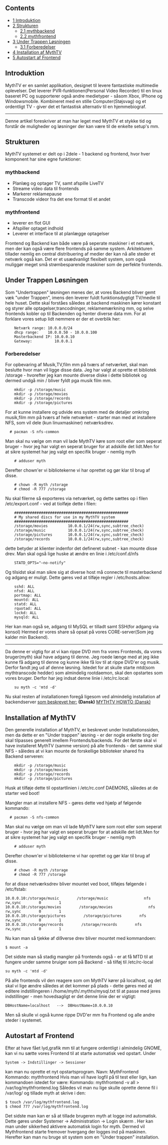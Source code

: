 ## Contents

*   [1 Introduktion](#Introduktion)
*   [2 Strukturen](#Strukturen)
    *   [2.1 mythbackend](#mythbackend)
    *   [2.2 mythfrontend](#mythfrontend)
*   [3 Under Trappen Løsningen](#Under_Trappen_L.C3.B8sningen)
    *   [3.1 Forberedelser](#Forberedelser)
*   [4 Installation af MythTV](#Installation_af_MythTV)
*   [5 Autostart af Frontend](#Autostart_af_Frontend)

## Introduktion

MythTV er en samlet applikation, designet til levere fantastiske multimedie oplevelser. Det leverer PVR-funktionen(Personal Video Recorder) til en linux baseret PC og supporterer også andre medietyper - såsom Xbox, IPhone og Windowsmobile. Kombineret med en stille Computer(Støjsvag) og et ordentligt TV - giver det et fantastisk alternativ til en hjemmebiograf.

* * *

Denne artikel foreskriver at man har leget med MythTV et stykke tid og forstår de muligheder og løsninger der kan være til de enkelte setup's mm.

## Strukturen

MythTV systemet er delt op i 2dele - 1 backend og frontend, hvor hver komponent har sine egne funktioner:

### mythbackend

*   Planlæg og optager TV, samt afspille LiveTV
*   Streame video data til frontends
*   Markerer reklamepause
*   Transcode videor fra det ene format til et andet

### mythfrontend

*   leverer en flot GUI
*   Afspiller optaget indhold
*   Leverer et interface til at planlægge optagelser

Frontend og Backend kan både være på seperate maskiner i et netværk, men der kan også være flere frontends på samme system. Arkitekturen tillader nemlig en central distribuering af medier der kan nå alle steder et netværk også kan. Det er et usædvanligt flexibelt system, som også muliggør meget små strømbesparende maskiner som de perfekte frontends.

## Under Trappen Løsningen

Som "Undertrappen" løsningen menes der, at vores Backend bliver gemt væk "under Trappen", imens den leverer fuldt funktionsdygtigt TV/medie til hele huset. Dette skal forståes således at backend maskinen kører konstant og styrer alle optagelser,trancodninger, reklamemærkning mm, og selve frontends kobler op til Backenden og henter diverse data mm. For at forklare vores setup lidt nemmere er der et overblik her:

```
    Netværk range: 10.0.0.0/24 
    dhcp range:    10.0.0.50 - 10.0.0.100
    Masterbackend IP: 10.0.0.10
    Gateway:          10.0.0.1

```

### Forberedelser

For opbevaring af Musik,TV,film mm på tværs af netværket, skal man beslutte hvor man vil ligge disse data. Jeg har valgt at oprette et bibliotek /storage - hvorefter jeg kan mounte diverse diske i dette bibliotek og dermed undgå min / bliver fyldt pga musik film mm.

```
    mkdir -p /storage/music
    mkdir -p /storage/movies
    mkdir -p /storage/records
    mkdir -p /storage/pictures

```

For at kunne installere og udvide ens system med de detaljer omkring musik,film mm på tværs af hele netværket - starter man med at installere NFS, som vil dele (kun linuxmaskiner) netværksdrev.

```
  # pacman -S nfs-common

```

Man skal nu vælge om man vil lade MythTV køre som root eller som seperat bruger - hvor jeg har valgt en seperat bruger for at adskille det lidt.Men for at sikre systemet har jeg valgt en specifik bruger - nemlig myth

```
    # adduser myth

```

Derefter chown'er vi bibliotekerne vi har oprettet og gør klar til brug af disse.

```
    # chown -R myth /storage
    # chmod -R 777 /storage

```

Nu skal filerne så exporteres via netværket, og dette sættes op i filen /etc/export.conf - ved at tiolføje dette i filen:

```
    ###################################################
    # My shared discs for use in my MythTV system
    ###################################################
    /storage/movies         10.0.0.1/24(rw,sync,subtree_check)
    /storage/music          10.0.0.1/24(rw,sync,subtree_check)
    /storage/pictures       10.0.0.1/24(rw,sync,subtree_check)
    /storage/records        10.0.0.1/24(rw,sync,subtree_check)

```

dette betyder at klienter indenfor det defineret subnet - kan mounte disse drev. Man skal også lige huske at ændre en linie i /etc/conf.d/nfs

```
    STATD_OPTS="—no-notify"

```

Og tilsidst skal man sikre sig at diverse host må connecte til masterbackend og adgang er muligt. Dette gøres ved at tilføje regler i /etc/hosts.allow:

```
    sshd: ALL
    nfsd: ALL
    portmap: ALL
    mountd: ALL
    statd: ALL
    rquotad: ALL
    lockd: ALL
    mysqld: ALL

```

Her kan man også se, adgang til MySQL er tilladt samt SSH(for adgang via konsol) Hermed er vores share så opsat på vores CORE-server(Som jeg kalder min Backend).

* * *

Da denne er vigtig for at vi kan rippe DVD mm fra vores Frontends, da vores bruger(myth) skal have adgang til denne. Jeg roede længe med at jeg ikke kunne få adgang til denne og kunne ikke få lov til at rippe DVD'er og musik. Derfor fandt jeg ud af denne løsning. Istedet for at skulle starte mtd(som mythtranscode hedder) som almindelig rootdaemon, skal den opstartes som vores bruger. Derfor har jeg indsat denne linie i /etc/rc.local:

```
    su myth -c 'mtd -d'

```

Nu skal resten af installationen foregå ligesom ved almindelig installation af backendserver [som beskrevet her:](/index.php/MYTHTV_HOWTO_(Dansk) "MYTHTV HOWTO (Dansk)") **(Dansk)** [MYTHTV HOWTO (Dansk)](/index.php/MYTHTV_HOWTO_(Dansk) "MYTHTV HOWTO (Dansk)")

## Installation af MythTV

Den generelle installation af MythTV, er beskrevet under Installationssiden, men da dette er en "Under trappen" løsning - er der nogle enkelte ting der skal tilpasses generelt imellem Frontends/backends. For det første skal vi have installeret MythTV (samme version) på alle frontends - det samme skal NFS - således at vi kan mounte de forskellige biblioteker shared fra Backend serveren:

```
    mkdir -p /storage/music
    mkdir -p /storage/movies
    mkdir -p /storage/records
    mkdir -p /storage/pictures

```

Husk at tilføje dette til opstartlinien i /etc/rc.conf DAEMONS, således at de starter ved boot!

Mangler man at installere NFS - gøres dette ved hjælp af følgende kommando:

```
  # pacman -S nfs-common

```

Man skal nu vælge om man vil lade MythTV køre som root eller som seperat bruger - hvor jeg har valgt en seperat bruger for at adskille det lidt.Men for at sikre systemet har jeg valgt en specifik bruger - nemlig myth

```
    # adduser myth

```

Derefter chown'er vi bibliotekerne vi har oprettet og gør klar til brug af disse.

```
    # chown -R myth /storage
    # chmod -R 777 /storage

```

for at disse netværksdrev bliver mountet ved boot, tilføjes følgende i /etc/fstab:

```
10.0.0.10:/storage/music        /storage/music                nfs        rw,sync        0        1
10.0.0.10:/storage/movies        /storage/movies                nfs        rw,sync        0        1
10.0.0.10:/storage/pictures        /storage/pictures        nfs        rw,sync        0        1
10.0.0.10:/storage/records        /storage/records        nfs        rw,sync        0        1 

```

Nu kan man så tjekke af di9verse drev bliver mountet med kommandoen:

```
$ mount -a

```

Det sidste man så stadig mangler på frontends også - er at få MTD til at fungere under samme bruiger som på Backend - så tilføj til /etc/rc-local

```
su myth -c 'mtd -d'

```

På alle frontends vil den reagere som om MythTV kører på localhost, og det skal vi lige ændre således at det kommer på plads - dette gøres med at editere indstillingeren i /home/myth/.mythtv/mysql.txt til at passe med jeres indstillinger - men hovedsagligt er det denne linie der er vigtigt:

```
DBHostName=localhost   -->  DBHostName=10.0.0.10

```

Men så skulle vi også kunne rippe DVD'er mm fra Frontend og alle andre steder i systemet.

## Autostart af Frontend

Efter at have fået lyd,grafik mm til at fungere ordentligt i almindelig GNOME, kan vi nu sætte vores Frontend til at starte automatisk ved opstart. Under

```
System -> Indstillinger -> Sessioner

```

kan man nu oprette et nyt opstartsprogram. Navn: MythFrontend Kommando: mythfrontend Hvis man vil have logfil på til test eller lign, kan kommandoen istedet for være: Kommando: mythfrontend -v all > /var/log/mythfrontend.log Således vil man nu lige skulle oprette denne fil i /var/log/ og tillade myth at skrive i den:

```
$ touch /var/log/mythfrontend.log
$ chmod 777 /var/log/mythfrontend.log

```

Det sidste man kan er så at tillade brugeren myth at logge ind automatisk. Dette gøres under Systemer -> Administration -> Login skærm . Her kan man under sikkerhed aktivere automatisk login for myth. Dermed vil Mythfrontend starte fremover hvergang der logges ind på maskinen. Herefter kan man nu bruge sit system som en "Under trappen" installation.